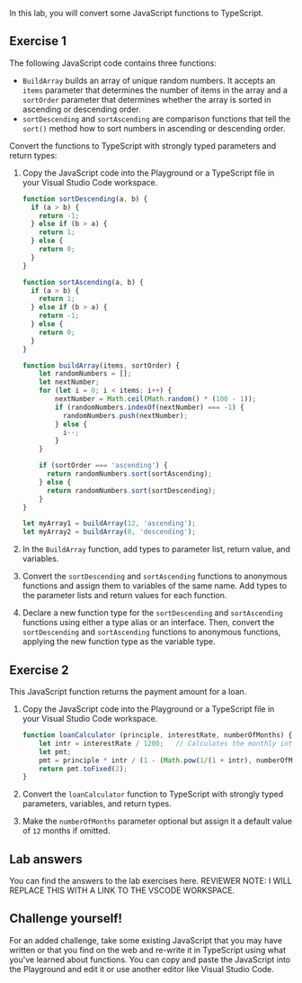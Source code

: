In this lab, you will convert some JavaScript functions to TypeScript.

## Exercise 1

The following JavaScript code contains three functions:

- `BuildArray` builds an array of unique random numbers. It accepts an `items` parameter that determines the number of items in the array and a `sortOrder` parameter that determines whether the array is sorted in ascending or descending order.
- `sortDescending` and `sortAscending` are comparison functions that tell the `sort()` method how to sort numbers in ascending or descending order.

Convert the functions to TypeScript with strongly typed parameters and return types:

1. Copy the JavaScript code into the Playground or a TypeScript file in your Visual Studio Code workspace.

   ```javascript
   function sortDescending(a, b) {
     if (a > b) {
       return -1;
     } else if (b > a) {
       return 1;
     } else {
       return 0;
     }
   }
   
   function sortAscending(a, b) {
     if (a > b) {
       return 1;
     } else if (b > a) {
       return -1;
     } else {
       return 0;
     }
   }
   
   function buildArray(items, sortOrder) {
       let randomNumbers = [];
       let nextNumber;
       for (let i = 0; i < items; i++) {
           nextNumber = Math.ceil(Math.random() * (100 - 1));
           if (randomNumbers.indexOf(nextNumber) === -1) {
             randomNumbers.push(nextNumber);
           } else {
             i--;
           }
       }
   
       if (sortOrder === 'ascending') {
         return randomNumbers.sort(sortAscending);
       } else {
         return randomNumbers.sort(sortDescending);
       }
   }
   
   let myArray1 = buildArray(12, 'ascending');
   let myArray2 = buildArray(8, 'descending');
   
   ```

2. In the `BuildArray` function, add types to parameter list, return value, and variables.
3. Convert the `sortDescending` and `sortAscending` functions to anonymous functions and assign them to variables of the same name. Add types to the parameter lists and return values for each function.
4. Declare a new function type for the `sortDescending` and `sortAscending` functions using either a type alias or an interface. Then, convert the `sortDescending` and `sortAscending` functions to anonymous functions, applying the new function type as the variable type.

## Exercise 2

This JavaScript function returns the payment amount for a loan.

1. Copy the JavaScript code into the Playground or a TypeScript file in your Visual Studio Code workspace.

   ```typescript
   function loanCalculator (principle, interestRate, numberOfMonths) {
       let intr = interestRate / 1200;   // Calculates the monthly interest rate
       let pmt;
       pmt = principle * intr / (1 - (Math.pow(1/(1 + intr), numberOfMonths)));
       return pmt.toFixed(2);
   }
   
   ```

2. Convert the `loanCalculator` function to TypeScript with strongly typed parameters, variables, and return types.
3. Make the `numberOfMonths` parameter optional but assign it a default value of `12` months if omitted.

## Lab answers

You can find the answers to the lab exercises here. REVIEWER NOTE: I WILL REPLACE THIS WITH A LINK TO THE VSCODE WORKSPACE.

## Challenge yourself!

For an added challenge, take some existing JavaScript that you may have written or that you find on the web and re-write it in TypeScript using what you've learned about functions. You can copy and paste the JavaScript into the Playground and edit it or use another editor like Visual Studio Code.
